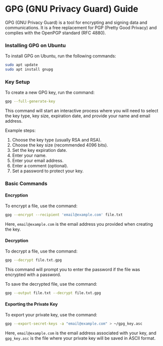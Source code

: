 # GPG (GNU Privacy Guard) Guide

GPG (GNU Privacy Guard) is a tool for encrypting and signing data and communications. It is a free replacement for PGP (Pretty Good Privacy) and complies with the OpenPGP standard (RFC 4880).

### Installing GPG on Ubuntu

To install GPG on Ubuntu, run the following commands:

```sh
sudo apt update
sudo apt install gnupg
```

### Key Setup

To create a new GPG key, run the command:

```sh
gpg --full-generate-key
```

This command will start an interactive process where you will need to select the key type, key size, expiration date, and provide your name and email address.

Example steps:
1. Choose the key type (usually RSA and RSA).
2. Choose the key size (recommended 4096 bits).
3. Set the key expiration date.
4. Enter your name.
5. Enter your email address.
6. Enter a comment (optional).
7. Set a password to protect your key.

### Basic Commands

#### Encryption

To encrypt a file, use the command:

```sh
gpg --encrypt --recipient 'email@example.com' file.txt
```

Here, `email@example.com` is the email address you provided when creating the key.

#### Decryption

To decrypt a file, use the command:

```sh
gpg --decrypt file.txt.gpg
```

This command will prompt you to enter the password if the file was encrypted with a password.

To save the decrypted file, use the command:

```sh
gpg --output file.txt --decrypt file.txt.gpg
```

#### Exporting the Private Key

To export your private key, use the command:

```sh
gpg --export-secret-keys -a "email@example.com" > ~/gpg_key.asc
```

Here, `email@example.com` is the email address associated with your key, and `gpg_key.asc` is the file where your private key will be saved in ASCII format.